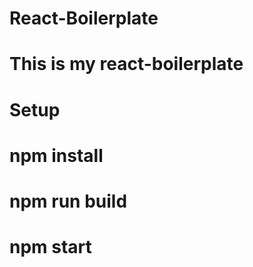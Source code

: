 # React-Boilerplate
  # This is my react-boilerplate
# Setup
  # npm install
  # npm run build
  # npm start